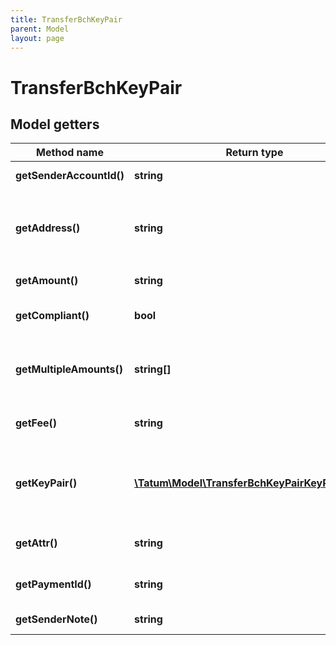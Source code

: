 ```yaml
---
title: TransferBchKeyPair
parent: Model
layout: page
---
```


# TransferBchKeyPair

## Model getters

Method name | Return type | Description | Notes
------------ | ------------- | ------------- | -------------
**getSenderAccountId()** | **string** | Sender account ID <br>Example: `5e68c66581f2ee32bc354087` |
**getAddress()** | **string** | Blockchain address to send assets to. For BTC, LTC, DOGE and BCH, it is possible to enter list of multiple recipient blockchain addresses as a comma separated string. <br>Example: `bitcoincash:qrd9khmeg4nqag3h5gzu8vjt537pm7le85lcauzez` |
**getAmount()** | **string** | Amount to be withdrawn to blockchain. <br>Example: `0.001` |
**getCompliant()** | **bool** | Compliance check, if withdrawal is not compliant, it will not be processed. <br>Example: `false` | [optional]
**getMultipleAmounts()** | **string[]** | For BTC, LTC, DOGE and BCH, it is possible to enter list of multiple recipient blockchain amounts. List of recipient addresses must be present in the address field and total sum of amounts must be equal to the amount field. <br>Example: `null` | [optional]
**getFee()** | **string** | Fee to be submitted as a transaction fee to blockchain. If none is set, default value of 0.00005 BCH is used. <br>Example: `0.00005` | [optional]
**getKeyPair()** | [**\Tatum\Model\TransferBchKeyPairKeyPairInner[]**](../TransferBchKeyPairKeyPairInner) | Array of assigned blockchain addresses with their private keys. Either mnemonic, keyPair or signature Id must be present - depends on the type of account and xpub. Tatum KMS does not support keyPair type of off-chain transaction, only mnemonic based. <br>Example: `null` |
**getAttr()** | **string** | Used to parametrize withdrawal as a change address for left coins from transaction. XPub or attr must be used. <br>Example: `null` |
**getPaymentId()** | **string** | Identifier of the payment, shown for created Transaction within Tatum sender account. <br>Example: `1234` | [optional]
**getSenderNote()** | **string** | Note visible to owner of withdrawing account <br>Example: `Sender note` | [optional]

